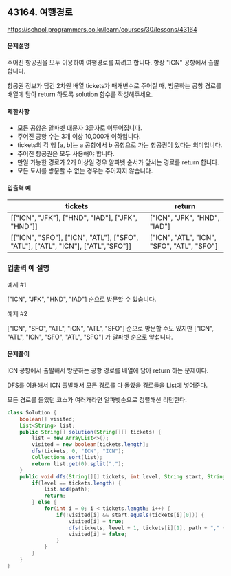 ## 43164. 여행경로

https://school.programmers.co.kr/learn/courses/30/lessons/43164

#### 문제설명

주어진 항공권을 모두 이용하여 여행경로를 짜려고 합니다. 항상 "ICN" 공항에서 출발합니다.

항공권 정보가 담긴 2차원 배열 tickets가 매개변수로 주어질 때, 방문하는 공항 경로를 배열에 담아 return 하도록 solution 함수를 작성해주세요.

#### 제한사항

- 모든 공항은 알파벳 대문자 3글자로 이루어집니다.
- 주어진 공항 수는 3개 이상 10,000개 이하입니다.
- tickets의 각 행 [a, b]는 a 공항에서 b 공항으로 가는 항공권이 있다는 의미입니다.
- 주어진 항공권은 모두 사용해야 합니다.
- 만일 가능한 경로가 2개 이상일 경우 알파벳 순서가 앞서는 경로를 return 합니다.
- 모든 도시를 방문할 수 없는 경우는 주어지지 않습니다.


#### 입출력 예

| tickets                    | return                                     |
|----------------------------|--------------------------------------------|
| [["ICN", "JFK"], ["HND", "IAD"], ["JFK", "HND"]]  | ["ICN", "JFK", "HND", "IAD"]  |
| [["ICN", "SFO"], ["ICN", "ATL"], ["SFO", "ATL"], ["ATL", "ICN"], ["ATL","SFO"]]  | ["ICN", "ATL", "ICN", "SFO", "ATL", "SFO"] |

### 입출력 예 설명

예제 #1

["ICN", "JFK", "HND", "IAD"] 순으로 방문할 수 있습니다.

예제 #2

["ICN", "SFO", "ATL", "ICN", "ATL", "SFO"] 순으로 방문할 수도 있지만 ["ICN", "ATL", "ICN", "SFO", "ATL", "SFO"] 가 알파벳 순으로 앞섭니다.

#### 문제풀이

ICN 공항에서 출발해서 방문하는 공항 경로를 배열에 담아 return 하는 문제이다.

DFS를 이용해서 ICN 출발해서 모든 경로를 다 돌았을 경로들을 List에 넣어준다.

모든 경로를 돌았던 코스가 여러개라면 알파벳순으로 정렬해선 리턴한다.

```java
class Solution {
    boolean[] visited;
    List<String> list;
    public String[] solution(String[][] tickets) {
        list = new ArrayList<>();
        visited = new boolean[tickets.length];
        dfs(tickets, 0, "ICN", "ICN");
        Collections.sort(list);
        return list.get(0).split(",");
    }
    public void dfs(String[][] tickets, int level, String start, String path) {
        if(level == tickets.length) {
            list.add(path);
            return;
        } else {
            for(int i = 0; i < tickets.length; i++) {
                if(!visited[i] && start.equals(tickets[i][0])) {
                    visited[i] = true;
                    dfs(tickets, level + 1, tickets[i][1], path + "," + tickets[i][1]);
                    visited[i] = false;
                }
            }
        }
    }
}
```

